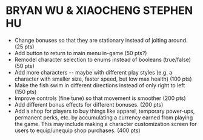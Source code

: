 # BRYAN WU & XIAOCHENG STEPHEN HU
* Change bonuses so that they are stationary instead of jolting around. (25 pts)
* Add button to return to main menu in-game (50 pts?)
* Remodel character selection to enums instead of booleans (true/false) (50 pts)
* Add more characters -- maybe with different play styles (e.g. a character with smaller size, faster speed, but low max health) (100 pts)
* Make the fish swim in different directions instead of only right to left (150 pts)
* Improve controls (fine tune) so that movement is smoother (200 pts)
* Add different bonus effects for different bonuses. (200 pts)
* Add a shop for players to buy things like apparel, temporary power-ups, permanent perks, etc. by accumulating a currency earned from playing the game. This may include making a character customization screen for users to equip/unequip shop purchases. (400 pts)
